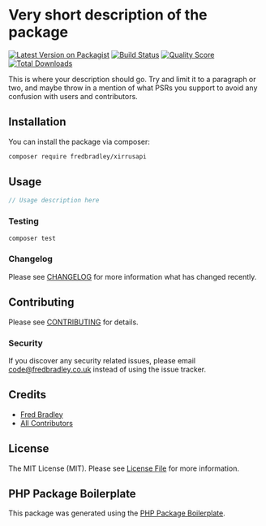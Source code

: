 # Very short description of the package

[![Latest Version on Packagist](https://img.shields.io/packagist/v/fredbradley/xirrusapi.svg?style=flat-square)](https://packagist.org/packages/fredbradley/xirrusapi)
[![Build Status](https://img.shields.io/travis/fredbradley/xirrusapi/master.svg?style=flat-square)](https://travis-ci.org/fredbradley/xirrusapi)
[![Quality Score](https://img.shields.io/scrutinizer/g/fredbradley/xirrusapi.svg?style=flat-square)](https://scrutinizer-ci.com/g/fredbradley/xirrusapi)
[![Total Downloads](https://img.shields.io/packagist/dt/fredbradley/xirrusapi.svg?style=flat-square)](https://packagist.org/packages/fredbradley/xirrusapi)

This is where your description should go. Try and limit it to a paragraph or two, and maybe throw in a mention of what PSRs you support to avoid any confusion with users and contributors.

## Installation

You can install the package via composer:

```bash
composer require fredbradley/xirrusapi
```

## Usage

``` php
// Usage description here
```

### Testing

``` bash
composer test
```

### Changelog

Please see [CHANGELOG](CHANGELOG.md) for more information what has changed recently.

## Contributing

Please see [CONTRIBUTING](CONTRIBUTING.md) for details.

### Security

If you discover any security related issues, please email code@fredbradley.co.uk instead of using the issue tracker.

## Credits

- [Fred Bradley](https://github.com/fredbradley)
- [All Contributors](../../contributors)

## License

The MIT License (MIT). Please see [License File](LICENSE.md) for more information.

## PHP Package Boilerplate

This package was generated using the [PHP Package Boilerplate](https://laravelpackageboilerplate.com).